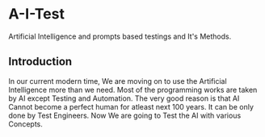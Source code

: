 # A-I-Test
Artificial Intelligence and prompts based testings and It's Methods. 

## Introduction

In our current modern time, We are moving on to use the Artificial Intelligence more than we need. Most of the programming works are taken by AI except Testing and Automation. The very good reason is that AI Cannot become a perfect human for atleast next 100 years. It can be only done by Test Engineers. Now We are going to Test the AI with various Concepts. 